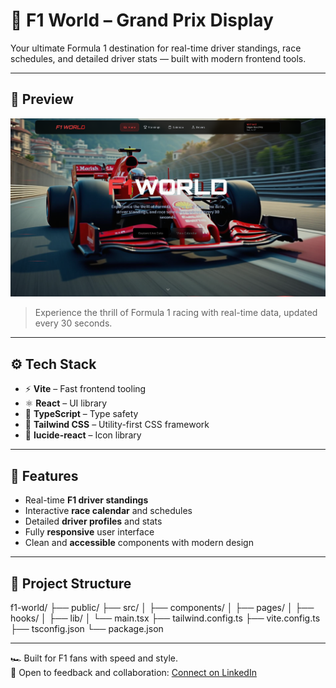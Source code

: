 # 🏁 F1 World – Grand Prix Display

Your ultimate Formula 1 destination for real-time driver standings, race schedules, and detailed driver stats — built with modern frontend tools.

---

## 📸 Preview

![F1 World – Grand Prix Display](./preview.png)

> Experience the thrill of Formula 1 racing with real-time data, updated every 30 seconds.

---

## ⚙️ Tech Stack

- ⚡ **Vite** – Fast frontend tooling  
- ⚛️ **React** – UI library  
- 🦾 **TypeScript** – Type safety  
- 🎨 **Tailwind CSS** – Utility-first CSS framework  
- 🧩 **lucide-react** – Icon library

---

## 🚀 Features

- Real-time **F1 driver standings**
- Interactive **race calendar** and schedules
- Detailed **driver profiles** and stats
- Fully **responsive** user interface
- Clean and **accessible** components with modern design

---

## 📁 Project Structure
f1-world/
├── public/
├── src/
│ ├── components/
│ ├── pages/
│ ├── hooks/
│ ├── lib/
│ └── main.tsx
├── tailwind.config.ts
├── vite.config.ts
├── tsconfig.json
└── package.json


---

🏎 Built for F1 fans with speed and style.  
💬 Open to feedback and collaboration: [Connect on LinkedIn](https://www.linkedin.com/in/samarthmuktamath)
